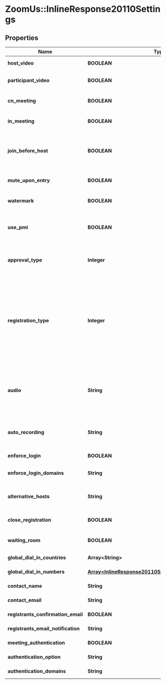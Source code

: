 # ZoomUs::InlineResponse20110Settings

## Properties
Name | Type | Description | Notes
------------ | ------------- | ------------- | -------------
**host_video** | **BOOLEAN** | Start video when the host joins the meeting. | [optional] 
**participant_video** | **BOOLEAN** | Start video when participants join the meeting. | [optional] 
**cn_meeting** | **BOOLEAN** | Host meeting in China. | [optional] [default to false]
**in_meeting** | **BOOLEAN** | Host meeting in India. | [optional] [default to false]
**join_before_host** | **BOOLEAN** | Allow participants to join the meeting before the host starts the meeting. Only used for scheduled or recurring meetings. | [optional] [default to false]
**mute_upon_entry** | **BOOLEAN** | Mute participants upon entry. | [optional] [default to false]
**watermark** | **BOOLEAN** | Add watermark when viewing a shared screen. | [optional] [default to false]
**use_pmi** | **BOOLEAN** | Use a personal meeting ID. Only used for scheduled meetings and recurring meetings with no fixed time. | [optional] [default to false]
**approval_type** | **Integer** | &#x60;0&#x60; - Automatically approve.&lt;br&gt;&#x60;1&#x60; - Manually approve.&lt;br&gt;&#x60;2&#x60; - No registration required. | [optional] 
**registration_type** | **Integer** | Registration type. Used for recurring meeting with fixed time only. &lt;br&gt;&#x60;1&#x60; Attendees register once and can attend any of the occurrences.&lt;br&gt;&#x60;2&#x60; Attendees need to register for each occurrence to attend.&lt;br&gt;&#x60;3&#x60; Attendees register once and can choose one or more occurrences to attend. | [optional] 
**audio** | **String** | Determine how participants can join the audio portion of the meeting.&lt;br&gt;&#x60;both&#x60; - Both Telephony and VoIP.&lt;br&gt;&#x60;telephony&#x60; - Telephony only.&lt;br&gt;&#x60;voip&#x60; - VoIP only. | [optional] [default to &#39;both&#39;]
**auto_recording** | **String** | Automatic recording:&lt;br&gt;&#x60;local&#x60; - Record on local.&lt;br&gt;&#x60;cloud&#x60; -  Record on cloud.&lt;br&gt;&#x60;none&#x60; - Disabled. | [optional] [default to &#39;none&#39;]
**enforce_login** | **BOOLEAN** | Only signed in users can join this meeting. | [optional] 
**enforce_login_domains** | **String** | Only signed in users with specified domains can join meetings. | [optional] 
**alternative_hosts** | **String** | Alternative host&#39;s emails or IDs: multiple values separated by a comma. | [optional] 
**close_registration** | **BOOLEAN** | Close registration after event date | [optional] [default to false]
**waiting_room** | **BOOLEAN** | Enable waiting room | [optional] [default to false]
**global_dial_in_countries** | **Array&lt;String&gt;** | List of global dial-in countries | [optional] 
**global_dial_in_numbers** | [**Array&lt;InlineResponse20110SettingsGlobalDialInNumbers&gt;**](InlineResponse20110SettingsGlobalDialInNumbers.md) | Global Dial-in Countries/Regions | [optional] 
**contact_name** | **String** | Contact name for registration | [optional] 
**contact_email** | **String** | Contact email for registration | [optional] 
**registrants_confirmation_email** | **BOOLEAN** | Send confirmation email to registrants | [optional] 
**registrants_email_notification** | **String** | registrants email notification | [optional] 
**meeting_authentication** | **BOOLEAN** | Only authenticated users can join meetings | [optional] 
**authentication_option** | **String** | Meeting authentication option id | [optional] 
**authentication_domains** | **String** | Meeting authentication_domains | [optional] 


